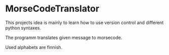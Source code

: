 # MorseCodeTranslator

This projects idea is mainly to learn how to use version control and different python syntaxes.

The programm translates given message to morsecode.

Used alphabets are finnish.
